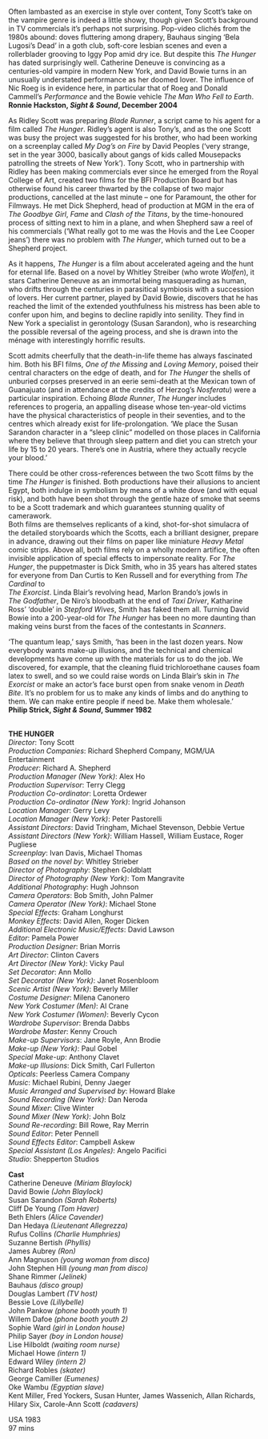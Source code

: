 

Often lambasted as an exercise in style over content, Tony Scott’s take on the vampire genre is indeed a little showy, though given Scott’s background in TV commercials it’s perhaps not surprising. Pop-video clichés from the 1980s abound: doves fluttering among drapery, Bauhaus singing ‘Bela Lugosi’s Dead’ in a goth club, soft-core lesbian scenes and even a rollerblader grooving to Iggy Pop amid dry ice. But despite this _The Hunger_ has dated surprisingly well. Catherine Deneuve is convincing as a centuries-old vampire in modern New York, and David Bowie turns in an unusually understated performance as her doomed lover. The influence of Nic Roeg is in evidence here, in particular that of Roeg and Donald Cammell’s _Performance_ and the Bowie vehicle  _The Man Who Fell to Earth_.  
**Ronnie Hackston, _Sight & Sound_, December 2004**

As Ridley Scott was preparing _Blade Runner_, a script came to his agent for a film called _The Hunger_. Ridley’s agent is also Tony’s, and as the one Scott was busy the project was suggested for his brother, who had been working on a screenplay called _My Dog’s on Fire_ by David Peoples (‘very strange, set in the year 3000, basically about gangs of kids called Mousepacks patrolling the streets of New York’). Tony Scott, who in partnership with Ridley has been making commercials ever since he emerged from the Royal College of Art, created two films for the BFI Production Board but has otherwise found his career thwarted by the collapse of two major productions, cancelled at the last minute – one for Paramount, the other for Filmways. He met Dick Shepherd, head of production at MGM in the era of _The Goodbye Girl_, _Fame_ and _Clash of the Titans_, by the time-honoured process of sitting next to him in a plane, and when Shepherd saw a reel of his commercials (‘What really got to me was the Hovis and the Lee Cooper jeans’) there was no problem with _The Hunger_, which turned out to be a Shepherd project.

As it happens, _The Hunger_ is a film about accelerated ageing and the hunt for eternal life. Based on a novel by Whitley Streiber (who wrote _Wolfen_), it stars Catherine Deneuve as an immortal being masquerading as human, who drifts through the centuries in parasitical symbiosis with a succession of lovers.  Her current partner, played by David Bowie, discovers that he has reached the limit of the extended youthfulness his mistress has been able to confer upon him, and begins to decline rapidly into senility. They find in New York a specialist in gerontology (Susan Sarandon), who is researching the possible reversal of the ageing process, and she is drawn into the ménage with interestingly horrific results.

Scott admits cheerfully that the death-in-life theme has always fascinated him. Both his BFI films, _One of the Missing_ and _Loving Memory_, poised their central characters on the edge of death, and for _The Hunger_ the shells of unburied corpses preserved in an eerie semi-death at the Mexican town of Guanajuato (and in attendance at the credits of Herzog’s _Nosferatu_) were a particular inspiration. Echoing _Blade Runner_, _The Hunger_ includes references to progeria, an appalling disease whose ten-year-old victims have the physical characteristics of people in their seventies, and to the centres which already exist for life-prolongation. ‘We place the Susan Sarandon character in a “sleep clinic” modelled on those places in California where they believe that through sleep pattern and diet you can stretch your life by 15 to 20 years. There’s one in Austria, where they actually recycle your blood.’

There could be other cross-references between the two Scott films by the time _The Hunger_ is finished. Both productions have their allusions to ancient Egypt, both indulge in symbolism by means of a white dove (and with equal risk), and both have been shot through the gentle haze of smoke that seems to be a Scott trademark and which guarantees stunning quality of camerawork.  
Both films are themselves replicants of a kind, shot-for-shot simulacra of the detailed storyboards which the Scotts, each a brilliant designer, prepare in advance, drawing out their films on paper like miniature _Heavy Metal_ comic strips. Above all, both films rely on a wholly modern artifice, the often invisible application of special effects to impersonate reality. For _The Hunger_, the puppetmaster is Dick Smith, who in 35 years has altered states for everyone from Dan Curtis to Ken Russell and for everything from _The Cardinal_ to  
_The Exorcist_. Linda Blair’s revolving head, Marlon Brando’s jowls in  
_The Godfather_, De Niro’s bloodbath at the end of _Taxi Driver_, Katharine Ross’ ‘double’ in _Stepford Wives_, Smith has faked them all. Turning David Bowie into a 200-year-old for _The Hunger_ has been no more daunting than making veins burst from the faces of the contestants in _Scanners_.

‘The quantum leap,’ says Smith, ‘has been in the last dozen years. Now everybody wants make-up illusions, and the technical and chemical developments have come up with the materials for us to do the job. We discovered, for example, that the cleaning fluid trichloroethane causes foam latex to swell, and so we could raise words on Linda Blair’s skin in _The Exorcist_ or make an actor’s face burst open from snake venom in _Death Bite_. It’s no problem for us to make any kinds of limbs and do anything to them. We can make entire people if need be. Make them wholesale.’  
**Philip Strick, _Sight & Sound_, Summer 1982**
<br><br>

**THE HUNGER**  
_Director_: Tony Scott  
_Production Companies_:  Richard Shepherd Company,  MGM/UA Entertainment  
_Producer_: Richard A. Shepherd  
_Production Manager (New York)_: Alex Ho  
_Production Supervisor_: Terry Clegg  
_Production Co-ordinator_: Loretta Ordewer  
_Production Co-ordinator (New York)_:  Ingrid Johanson  
_Location Manager_: Gerry Levy  
_Location Manager (New York)_: Peter Pastorelli  
_Assistant Directors_: David Tringham,  Michael Stevenson, Debbie Vertue  
_Assistant Directors (New York)_: William Hassell, William Eustace, Roger Pugliese  
_Screenplay_: Ivan Davis, Michael Thomas  
_Based on the novel by_: Whitley Strieber  
_Director of Photography_: Stephen Goldblatt  
_Director of Photography (New York)_:  Tom Mangravite  
_Additional Photography_: Hugh Johnson  
_Camera Operators_: Bob Smith, John Palmer  
_Camera Operator (New York)_: Michael Stone  
_Special Effects_: Graham Longhurst  
_Monkey Effects_: David Allen, Roger Dicken  
_Additional Electronic Music/Effects_: David Lawson  
_Editor_: Pamela Power  
_Production Designer_: Brian Morris  
_Art Director_: Clinton Cavers  
_Art Director (New York)_: Vicky Paul  
_Set Decorator_: Ann Mollo  
_Set Decorator (New York)_: Janet Rosenbloom  
_Scenic Artist (New York)_: Beverly Miller  
_Costume Designer_: Milena Canonero  
_New York Costumer (Men)_: Al Crane  
_New York Costumer (Women)_: Beverly Cycon  
_Wardrobe Supervisor_: Brenda Dabbs  
_Wardrobe Master_: Kenny Crouch  
_Make-up Supervisors_: Jane Royle, Ann Brodie  
_Make-up (New York)_: Paul Gobel  
_Special Make-up_: Anthony Clavet  
_Make-up Illusions_: Dick Smith, Carl Fullerton  
_Opticals_: Peerless Camera Company  
_Music_: Michael Rubini, Denny Jaeger  
_Music Arranged and Supervised by_: Howard Blake  
_Sound Recording (New York)_: Dan Neroda  
_Sound Mixer_: Clive Winter  
_Sound Mixer (New York)_: John Bolz  
_Sound Re-recording_: Bill Rowe, Ray Merrin  
_Sound Editor_: Peter Pennell  
_Sound Effects Editor_: Campbell Askew  
_Special Assistant (Los Angeles)_: Angelo Pacifici  
_Studio_: Shepperton Studios

**Cast**  
Catherine Deneuve _(Miriam Blaylock)_  
David Bowie _(John Blaylock)_  
Susan Sarandon _(Sarah Roberts)_  
Cliff De Young _(Tom Haver)_  
Beth Ehlers _(Alice Cavender)_  
Dan Hedaya _(Lieutenant Allegrezza)_  
Rufus Collins _(Charlie Humphries)_  
Suzanne Bertish _(Phyllis)_  
James Aubrey _(Ron)_  
Ann Magnuson _(young woman from disco)_  
John Stephen Hill _(young man from disco)_  
Shane Rimmer _(Jelinek)_  
Bauhaus _(disco group)_  
Douglas Lambert _(TV host)_  
Bessie Love _(Lillybelle)_  
John Pankow _(phone booth youth 1)_  
Willem Dafoe _(phone booth youth 2)_  
Sophie Ward _(girl in London house)_  
Philip Sayer _(boy in London house)_  
Lise Hilboldt _(waiting room nurse)_  
Michael Howe _(intern 1)_  
Edward Wiley _(intern 2)_  
Richard Robles _(skater)_  
George Camiller _(Eumenes)_  
Oke Wambu _(Egyptian slave)_  
Kent Miller, Fred Yockers, Susan Hunter,  James Wassenich, Allan Richards, Hilary Six, Carole-Ann Scott _(cadavers)_

USA 1983  
97 mins
<br><br>
<!--stackedit_data:
eyJoaXN0b3J5IjpbODMxMzgwMTI3XX0=
-->